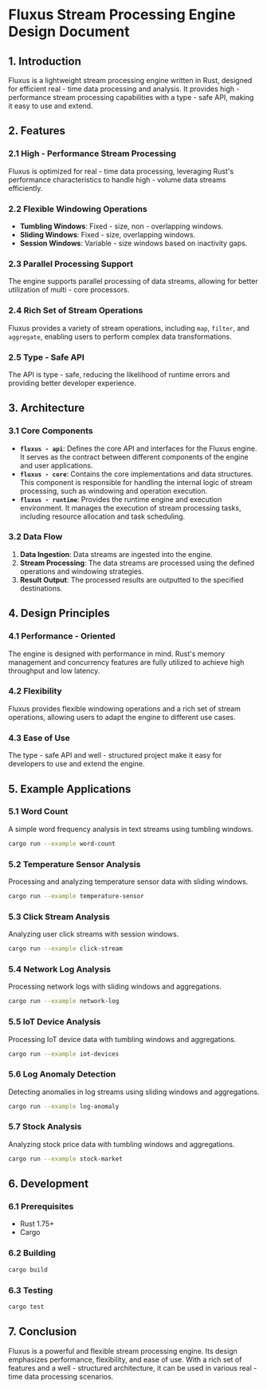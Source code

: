# Fluxus Stream Processing Engine Design Document

## 1. Introduction

Fluxus is a lightweight stream processing engine written in Rust, designed for efficient real - time data processing and analysis. It provides high - performance stream processing capabilities with a type - safe API, making it easy to use and extend.

## 2. Features

### 2.1 High - Performance Stream Processing

Fluxus is optimized for real - time data processing, leveraging Rust's performance characteristics to handle high - volume data streams efficiently.

### 2.2 Flexible Windowing Operations

- **Tumbling Windows**: Fixed - size, non - overlapping windows.
- **Sliding Windows**: Fixed - size, overlapping windows.
- **Session Windows**: Variable - size windows based on inactivity gaps.

### 2.3 Parallel Processing Support

The engine supports parallel processing of data streams, allowing for better utilization of multi - core processors.

### 2.4 Rich Set of Stream Operations

Fluxus provides a variety of stream operations, including `map`, `filter`, and `aggregate`, enabling users to perform complex data transformations.

### 2.5 Type - Safe API

The API is type - safe, reducing the likelihood of runtime errors and providing better developer experience.

## 3. Architecture

### 3.1 Core Components

- **`fluxus - api`**: Defines the core API and interfaces for the Fluxus engine. It serves as the contract between different components of the engine and user applications.
- **`fluxus - core`**: Contains the core implementations and data structures. This component is responsible for handling the internal logic of stream processing, such as windowing and operation execution.
- **`fluxus - runtime`**: Provides the runtime engine and execution environment. It manages the execution of stream processing tasks, including resource allocation and task scheduling.

### 3.2 Data Flow

1. **Data Ingestion**: Data streams are ingested into the engine.
2. **Stream Processing**: The data streams are processed using the defined operations and windowing strategies.
3. **Result Output**: The processed results are outputted to the specified destinations.

## 4. Design Principles

### 4.1 Performance - Oriented

The engine is designed with performance in mind. Rust's memory management and concurrency features are fully utilized to achieve high throughput and low latency.

### 4.2 Flexibility

Fluxus provides flexible windowing operations and a rich set of stream operations, allowing users to adapt the engine to different use cases.

### 4.3 Ease of Use

The type - safe API and well - structured project make it easy for developers to use and extend the engine.

## 5. Example Applications

### 5.1 Word Count

A simple word frequency analysis in text streams using tumbling windows.

```bash
cargo run --example word-count
```

### 5.2 Temperature Sensor Analysis

Processing and analyzing temperature sensor data with sliding windows.

```bash
cargo run --example temperature-sensor
```

### 5.3 Click Stream Analysis

Analyzing user click streams with session windows.

```bash
cargo run --example click-stream
```

### 5.4 Network Log Analysis

Processing network logs with sliding windows and aggregations.

```bash
cargo run --example network-log
```

### 5.5 IoT Device Analysis

Processing IoT device data with tumbling windows and aggregations.

```bash
cargo run --example iot-devices
```

### 5.6 Log Anomaly Detection

Detecting anomalies in log streams using sliding windows and aggregations.

```bash
cargo run --example log-anomaly
```

### 5.7 Stock Analysis

Analyzing stock price data with tumbling windows and aggregations.

```bash
cargo run --example stock-market
```


## 6. Development

### 6.1 Prerequisites

- Rust 1.75+
- Cargo

### 6.2 Building

```bash
cargo build
```

### 6.3 Testing

```bash
cargo test
```

## 7. Conclusion

Fluxus is a powerful and flexible stream processing engine. Its design emphasizes performance, flexibility, and ease of use. With a rich set of features and a well - structured architecture, it can be used in various real - time data processing scenarios.
